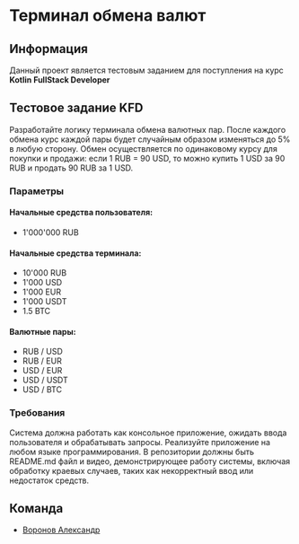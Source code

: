 # Терминал обмена валют

## Информация
Данный проект является тестовым заданием для поступления на курс **Kotlin FullStack Developer**

## Тестовое задание KFD

Разработайте логику терминала обмена валютных пар. После каждого обмена курс каждой пары будет случайным образом изменяться до 5% в любую сторону. Обмен осуществляется по одинаковому курсу для покупки и продажи: если 1 RUB = 90 USD, то можно купить 1 USD за 90 RUB и продать 90 RUB за 1 USD.

### Параметры

#### Начальные средства пользователя:

- 1'000'000 RUB

#### Начальные средства терминала:

- 10'000 RUB
- 1'000 USD
- 1'000 EUR
- 1'000 USDT
- 1.5 BTC

#### Валютные пары:

- RUB / USD
- RUB / EUR
- USD / EUR
- USD / USDT
- USD / BTC

### Требования

Система должна работать как консольное приложение, ожидать ввода пользователя и обрабатывать запросы. Реализуйте приложение на любом языке программирования. В репозитории должны быть README.md файл и видео, демонстрирующее работу системы, включая обработку краевых случаев, таких как некорректный ввод или недостаток средств.

 ## Команда
 - [Воронов Александр](https://github.com/sanai1)
